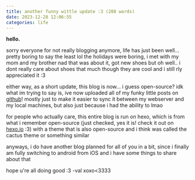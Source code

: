 ```yaml
---
title: another funny wittle update :3 (208 words)
date: 2023-12-28 12:06:55
categories: life
---
```


**hello.**

sorry everyone for not really blogging anymore, life has just been well... pretty boring to say the least lol
the holidays were boring, i met with my mom and my brother nad that was about it, got new shoes but oh well.. i dont really care about shoes that much though they are cool and i still rly appreciated it :3

either way, as a short update, this blog is now... i guess open-source? idk
what im trying to say is, ive now uploaded all of my funky little posts on <a href="https://github.com/asterodae/_posts">github</a>! mostly just to make it easier to sync it between my webserver and my local machines, but also just because i had the ability to lmao

for people who actually care, this entire blog is run on hexo, which is from what i remember open-source (just checked, yes it is! check it out on <a href="https://hexo.io">hexo.io</a> :3) with a theme that is also open-source and i think was called the cactus theme or something similar

anyways, i do have another blog planned for all of you in a bit, since i finally am fully switching to android from iOS and i have some things to share about that

hope u're all doing good :3
-val xoxo<3333


